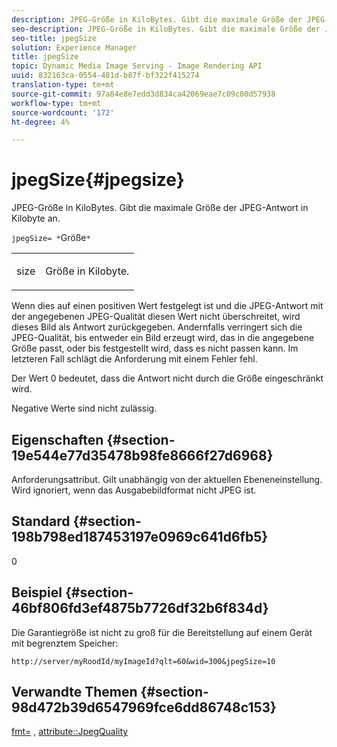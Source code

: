 ```yaml
---
description: JPEG-Größe in KiloBytes. Gibt die maximale Größe der JPEG-Antwort in Kilobyte an.
seo-description: JPEG-Größe in KiloBytes. Gibt die maximale Größe der JPEG-Antwort in Kilobyte an.
seo-title: jpegSize
solution: Experience Manager
title: jpegSize
topic: Dynamic Media Image Serving - Image Rendering API
uuid: 832163ca-0554-481d-b87f-bf322f415274
translation-type: tm+mt
source-git-commit: 97a84e8e7edd3d834ca42069eae7c09c00d57938
workflow-type: tm+mt
source-wordcount: '172'
ht-degree: 4%

---
```



# jpegSize{#jpegsize}

JPEG-Größe in KiloBytes. Gibt die maximale Größe der JPEG-Antwort in Kilobyte an.

`jpegSize= *`Größe`*`

<table id="simpletable_EC2A8D8B65854B45B9CB184DA1069355"> 
 <tr class="strow"> 
  <td class="stentry"> <p><span class="codeph"> <span class="varname"> size</span></span> </p> </td> 
  <td class="stentry"> <p>Größe in Kilobyte. </p></td> 
 </tr> 
</table>

Wenn dies auf einen positiven Wert festgelegt ist und die JPEG-Antwort mit der angegebenen JPEG-Qualität diesen Wert nicht überschreitet, wird dieses Bild als Antwort zurückgegeben. Andernfalls verringert sich die JPEG-Qualität, bis entweder ein Bild erzeugt wird, das in die angegebene Größe passt, oder bis festgestellt wird, dass es nicht passen kann. Im letzteren Fall schlägt die Anforderung mit einem Fehler fehl.

Der Wert 0 bedeutet, dass die Antwort nicht durch die Größe eingeschränkt wird.

Negative Werte sind nicht zulässig.

## Eigenschaften {#section-19e544e77d35478b98fe8666f27d6968}

Anforderungsattribut. Gilt unabhängig von der aktuellen Ebeneneinstellung. Wird ignoriert, wenn das Ausgabebildformat nicht JPEG ist.

## Standard {#section-198b798ed187453197e0969c641d6fb5}

0

## Beispiel {#section-46bf806fd3ef4875b7726df32b6f834d}

Die Garantiegröße ist nicht zu groß für die Bereitstellung auf einem Gerät mit begrenztem Speicher:

`http://server/myRoodId/myImageId?qlt=60&wid=300&jpegSize=10`

## Verwandte Themen {#section-98d472b39d6547969fce6dd86748c153}

[fmt=](../../../../../is-api/http-ref/image-serving-api-ref/c-http-protocol-reference/c-command-reference/r-is-http-fmt.md#reference-cdf10043423b45ba9fe15157fb3ae37a) ,  [attribute::JpegQuality](../../../../../is-api/image-catalog/image-serving-api-ref/c-image-catalog-reference/c-attributes-reference/r-jpegquality.md#reference-4a879e7c46024c8a898a9fd226f9eb09)

